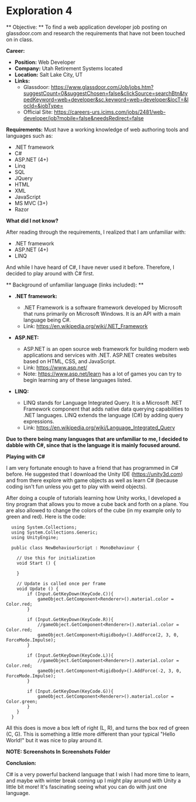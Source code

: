 # **Exploration 4**

** Objective: ** To find a web application developer job posting on glassdoor.com and research the requirements that have not been touched on in class.

**Career:**
* **Position:** Web Developer
* **Company:** Utah Retirement Systems located
* **Location:** Salt Lake City, UT
* **Links:**
  * Glassdoor: https://www.glassdoor.com/Job/jobs.htm?suggestCount=0&suggestChosen=false&clickSource=searchBtn&typedKeyword=web+developer&sc.keyword=web+developer&locT=&locId=&jobType=
  * Official Site: https://careers-urs.icims.com/jobs/2481/web-developer/job?mobile=false&needsRedirect=false


**Requirements:**
Must have a working knowledge of web authoring tools and languages such as:
* .NET framework  
* C#
* ASP.NET (4+)
* Linq
* SQL
* JQuery
* HTML
* XML
* JavaScript
* MS  MVC (3+)
* Razor

**What did I not know?**

After reading through the requirements, I realized that I am unfamiliar with:
* .NET framework  
* ASP.NET (4+)
* LINQ

And while I have heard of C#, I have never used it before. Therefore, I decided to play around with C# first.

** Background of unfamiliar language (links included): **

* **.NET framework:**
  * .NET Framework is a software framework developed by Microsoft that runs primarily on Microsoft Windows. It is an API with a main language being C#.
  * Link: https://en.wikipedia.org/wiki/.NET_Framework

* **ASP.NET:**
  * ASP.NET is an open source web framework for building modern web applications and services with .NET. ASP.NET creates websites based on HTML, CSS, and JavaScript.
  * Link: https://www.asp.net/
  * Note: https://www.asp.net/learn has a lot of games you can try to begin learning any of these languages listed.

* **LINQ:**
  * LINQ stands for Language Integrated Query. It is a Microsoft .NET Framework component that adds native data querying capabilities to .NET languages. LINQ extends the language (C#) by adding query expressions.
  * Link: https://en.wikipedia.org/wiki/Language_Integrated_Query

**Due to there being many languages that  are unfamiliar to me, I decided to dabble with C#, since that is the language it is mainly focused around.**


**Playing with C#**

I am very fortunate enough to have a friend that has programmed in C# before. He suggested that I download the Unity IDE (https://unity3d.com) and from there explore with game objects as well as learn C# (because coding isn't fun unless you get to play with weird objects).

After doing a couple of tutorials learning how Unity works, I developed a tiny program that allows you to move a cube back and forth on a plane. You are also allowed to change the colors of the cube (in my example only to green and red). Here is the code:

      using System.Collections;
      using System.Collections.Generic;
      using UnityEngine;

      public class NewBehaviourScript : MonoBehaviour {

      	// Use this for initialization
      	void Start () {

      	}

      	// Update is called once per frame
      	void Update () {
      		if (Input.GetKeyDown(KeyCode.C)){
      			gameObject.GetComponent<Renderer>().material.color = Color.red;
      		}

      		if (Input.GetKeyDown(KeyCode.R)){
      			//gameObject.GetComponent<Renderer>().material.color = Color.red;
      			gameObject.GetComponent<Rigidbody>().AddForce(2, 3, 0, ForceMode.Impulse);
      		}

      		if (Input.GetKeyDown(KeyCode.L)){
      			//gameObject.GetComponent<Renderer>().material.color = Color.red;
      			gameObject.GetComponent<Rigidbody>().AddForce(-2, 3, 0, ForceMode.Impulse);
      		}

      		if (Input.GetKeyDown(KeyCode.G)){
      			gameObject.GetComponent<Renderer>().material.color = Color.green;
      		}
      	}
      }

All this does is move a box left of right (L, R), and turns the box red of green (C, G). This is something a little more different than your typical "Hello World!" but it was nice to play around it.

**NOTE: Screenshots In Screenshots Folder**

**Conclusion:**

C# is a very powerful backend language that I wish I had more time to learn, and maybe with winter break coming up I might play around with Unity a little bit more! It's fascinating seeing what you can do with just one language.
